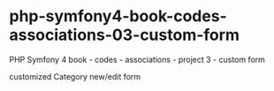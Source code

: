 # php-symfony4-book-codes-associations-03-custom-form
PHP Symfony 4 book - codes - associations - project 3 - custom form

customized Category new/edit form